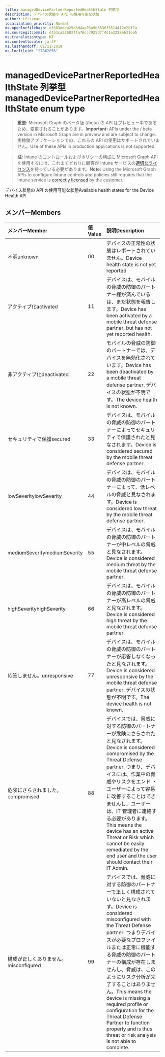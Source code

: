 ```yaml
---
title: managedDevicePartnerReportedHealthState 列挙型
description: デバイス状態の API の使用可能な状態
author: tfitzmac
localization_priority: Normal
ms.openlocfilehash: e3383edca25d6d4ac03a9b5536f3514412e2bf7a
ms.sourcegitcommit: d2b3ca32602ffa76cc7925d7f4d1e2258e611ea5
ms.translationtype: MT
ms.contentlocale: ja-JP
ms.lasthandoff: 01/11/2019
ms.locfileid: "27862056"
---
```

# <a name="manageddevicepartnerreportedhealthstate-enum-type"></a><span data-ttu-id="92386-103">managedDevicePartnerReportedHealthState 列挙型</span><span class="sxs-lookup"><span data-stu-id="92386-103">managedDevicePartnerReportedHealthState enum type</span></span>

> <span data-ttu-id="92386-104">**重要:** Microsoft Graph のベータ版 (/beta) の API はプレビュー中であるため、変更されることがあります。</span><span class="sxs-lookup"><span data-stu-id="92386-104">**Important:** APIs under the / beta version in Microsoft Graph are in preview and are subject to change.</span></span> <span data-ttu-id="92386-105">実稼働アプリケーションでの、これらの API の使用はサポートされていません。</span><span class="sxs-lookup"><span data-stu-id="92386-105">Use of these APIs in production applications is not supported.</span></span>

> <span data-ttu-id="92386-106">**注:** Intune のコントロールおよびポリシーの構成に Microsoft Graph API を使用するには、これまでどおりに顧客が Intune サービスの[適切なライセンス](https://go.microsoft.com/fwlink/?linkid=839381)を持っている必要があります。</span><span class="sxs-lookup"><span data-stu-id="92386-106">**Note:** Using the Microsoft Graph APIs to configure Intune controls and policies still requires that the Intune service is [correctly licensed](https://go.microsoft.com/fwlink/?linkid=839381) by the customer.</span></span>

<span data-ttu-id="92386-107">デバイス状態の API の使用可能な状態</span><span class="sxs-lookup"><span data-stu-id="92386-107">Available health states for the Device Health API</span></span>
## <a name="members"></a><span data-ttu-id="92386-108">メンバー</span><span class="sxs-lookup"><span data-stu-id="92386-108">Members</span></span>
|<span data-ttu-id="92386-109">メンバー</span><span class="sxs-lookup"><span data-stu-id="92386-109">Member</span></span>|<span data-ttu-id="92386-110">値</span><span class="sxs-lookup"><span data-stu-id="92386-110">Value</span></span>|<span data-ttu-id="92386-111">説明</span><span class="sxs-lookup"><span data-stu-id="92386-111">Description</span></span>|
|:---|:---|:---|
|<span data-ttu-id="92386-112">不明</span><span class="sxs-lookup"><span data-stu-id="92386-112">unknown</span></span>|<span data-ttu-id="92386-113">0</span><span class="sxs-lookup"><span data-stu-id="92386-113">0</span></span>|<span data-ttu-id="92386-114">デバイスの正常性の状態はレポートされていません。</span><span class="sxs-lookup"><span data-stu-id="92386-114">Device health state is not yet reported</span></span>|
|<span data-ttu-id="92386-115">アクティブ化</span><span class="sxs-lookup"><span data-stu-id="92386-115">activated</span></span>|<span data-ttu-id="92386-116">1</span><span class="sxs-lookup"><span data-stu-id="92386-116">1</span></span>|<span data-ttu-id="92386-117">デバイスは、モバイルの脅威の防御のパートナー様が済んでいるは、まだ状態を報告します。</span><span class="sxs-lookup"><span data-stu-id="92386-117">Device has been activated by a mobile threat defense partner, but has not yet reported health.</span></span>|
|<span data-ttu-id="92386-118">非アクティブ化</span><span class="sxs-lookup"><span data-stu-id="92386-118">deactivated</span></span>|<span data-ttu-id="92386-119">2</span><span class="sxs-lookup"><span data-stu-id="92386-119">2</span></span>|<span data-ttu-id="92386-120">モバイルの脅威の防御のパートナーでは、デバイスを無効化されています。</span><span class="sxs-lookup"><span data-stu-id="92386-120">Device has been deactivated by a mobile threat defense partner.</span></span> <span data-ttu-id="92386-121">デバイスの状態が不明です。</span><span class="sxs-lookup"><span data-stu-id="92386-121">The device health is not known.</span></span>|
|<span data-ttu-id="92386-122">セキュリティで保護</span><span class="sxs-lookup"><span data-stu-id="92386-122">secured</span></span>|<span data-ttu-id="92386-123">3</span><span class="sxs-lookup"><span data-stu-id="92386-123">3</span></span>|<span data-ttu-id="92386-124">デバイスは、モバイルの脅威の防御のパートナーによってセキュリティで保護されたと見なされます。</span><span class="sxs-lookup"><span data-stu-id="92386-124">Device is considered secured by the mobile threat defense partner.</span></span>|
|<span data-ttu-id="92386-125">lowSeverity</span><span class="sxs-lookup"><span data-stu-id="92386-125">lowSeverity</span></span>|<span data-ttu-id="92386-126">4</span><span class="sxs-lookup"><span data-stu-id="92386-126">4</span></span>|<span data-ttu-id="92386-127">デバイスは、モバイルの脅威の防御のパートナーによって、低レベルの脅威と見なされます。</span><span class="sxs-lookup"><span data-stu-id="92386-127">Device is considered low threat by the mobile threat defense partner.</span></span>|
|<span data-ttu-id="92386-128">mediumSeverity</span><span class="sxs-lookup"><span data-stu-id="92386-128">mediumSeverity</span></span>|<span data-ttu-id="92386-129">5</span><span class="sxs-lookup"><span data-stu-id="92386-129">5</span></span>|<span data-ttu-id="92386-130">デバイスは、モバイルの脅威の防御のパートナーが中レベルの脅威と見なされます。</span><span class="sxs-lookup"><span data-stu-id="92386-130">Device is considered medium threat by the mobile threat defense partner.</span></span>|
|<span data-ttu-id="92386-131">highSeverity</span><span class="sxs-lookup"><span data-stu-id="92386-131">highSeverity</span></span>|<span data-ttu-id="92386-132">6</span><span class="sxs-lookup"><span data-stu-id="92386-132">6</span></span>|<span data-ttu-id="92386-133">デバイスは、モバイルの脅威の防御のパートナーが高レベルの脅威と見なされます。</span><span class="sxs-lookup"><span data-stu-id="92386-133">Device is considered high threat by the mobile threat defense partner.</span></span>|
|<span data-ttu-id="92386-134">応答しません。</span><span class="sxs-lookup"><span data-stu-id="92386-134">unresponsive</span></span>|<span data-ttu-id="92386-135">7</span><span class="sxs-lookup"><span data-stu-id="92386-135">7</span></span>|<span data-ttu-id="92386-136">デバイスは、モバイルの脅威の防御のパートナーが応答しなくなったと見なされます。</span><span class="sxs-lookup"><span data-stu-id="92386-136">Device is considered unresponsive by the mobile threat defense partner.</span></span> <span data-ttu-id="92386-137">デバイスの状態が不明です。</span><span class="sxs-lookup"><span data-stu-id="92386-137">The device health is not known.</span></span>|
|<span data-ttu-id="92386-138">危険にさらされました。</span><span class="sxs-lookup"><span data-stu-id="92386-138">compromised</span></span>|<span data-ttu-id="92386-139">8</span><span class="sxs-lookup"><span data-stu-id="92386-139">8</span></span>|<span data-ttu-id="92386-140">デバイスでは、脅威に対する防御のパートナーが危険にさらされたと見なされます。</span><span class="sxs-lookup"><span data-stu-id="92386-140">Device is considered compromised by the Threat Defense partner.</span></span> <span data-ttu-id="92386-141">つまり、デバイスには、作業中の脅威やリスクをエンド ・ ユーザーによって容易に改善することはできませんし、ユーザーは、IT 管理者に連絡する必要があります。</span><span class="sxs-lookup"><span data-stu-id="92386-141">This means the device has an active Threat or Risk which cannot be easily remediated by the end user and the user should contact their IT Admin.</span></span>|
|<span data-ttu-id="92386-142">構成が正しくありません。</span><span class="sxs-lookup"><span data-stu-id="92386-142">misconfigured</span></span>|<span data-ttu-id="92386-143">9</span><span class="sxs-lookup"><span data-stu-id="92386-143">9</span></span>|<span data-ttu-id="92386-144">デバイスでは、脅威に対する防御のパートナーで正しく構成されていないと見なされます。</span><span class="sxs-lookup"><span data-stu-id="92386-144">Device is considered misconfigured with the Threat Defense partner.</span></span> <span data-ttu-id="92386-145">つまりデバイスが必要なプロファイルまたは正常に機能する脅威の防御のパートナーの構成が存在しませんし、脅威は、このようにリスク分析が完了することはありません。</span><span class="sxs-lookup"><span data-stu-id="92386-145">This means the device is missing a required profile or configuration for the Threat Defense Partner to function properly and is thus threat or risk analysis is not able to complete.</span></span>|





